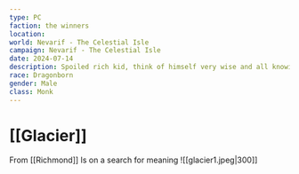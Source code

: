 ```yaml
---
type: PC
faction: the winners
location: 
world: Nevarif - The Celestial Isle
campaign: Nevarif - The Celestial Isle
date: 2024-07-14
description: Spoiled rich kid, think of himself very wise and all knowing. Seeking enlightenment in very materialistic world
race: Dragonborn
gender: Male
class: Monk
---
```

# [[Glacier]]

From [[Richmond]]
Is on a search for meaning 
![[glacier1.jpeg|300]]